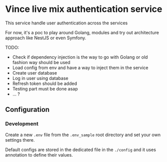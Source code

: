 # Vince live mix authentication service


This service handle user authentication across the services

For now, it's a poc to play around Golang, modules and try out architecture approach like NestJS or even Symfony.

TODO:
 - Check if dependency injection is the way to go with Golang or old fashion way should be used
 - Load config from env and have a way to inject them in the service
 - Create user database 
 - Log in user using database
 - Refresh token should be added
 - Testing part must be done asap
 - ... ?

 ## Configuration

 ### Development

 Create a new `.env` file from the `.env_sample` root directory and set your own settings there.
 
 Default configs are stored in the dedicated file in the `./config`  and it uses annotation to define their values.